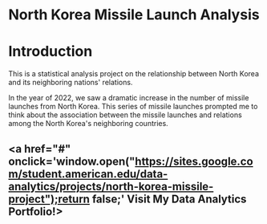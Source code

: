 # North Korea Missile Launch Analysis

# Introduction

This is a statistical analysis project on the relationship between North Korea and its neighboring nations' relations.

In the year of 2022, we saw a dramatic increase in the number of missile launches from North Korea. 
This series of missile launches prompted me to think about the association between the missile launches and relations among the North Korea's neighboring countries. 

## <a href="#" onclick='window.open("https://sites.google.com/student.american.edu/data-analytics/projects/north-korea-missile-project");return false;' Visit My Data Analytics Portfolio!></a>

